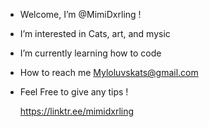 -  Welcome, I’m @MimiDxrling !
-  I’m interested in Cats, art, and mysic
-  I’m currently learning how to code
-  How to reach me Myloluvskats@gmail.com

- Feel Free to give any tips !

     https://linktr.ee/mimidxrling
